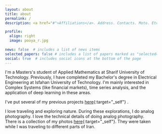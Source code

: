 ```yaml
---
layout: about
title: about
permalink: /
description: <a href="#">Affiliations</a>. Address. Contacts. Moto. Etc.

profile:
  align: right
  image: pooya_r.jpg
  
news: false  # includes a list of news items
selected_papers: false # includes a list of papers marked as "selected={true}"
social: true  # includes social icons at the bottom of the page
---
```


I'm a Masters's student of Applied Mathematics at Sharif University of Technology. Previously, I have completed my Bachelor's degree in Electrical Engineering at Isfahan University of Technology.
I'm mainly interested in Complex Systems (like financial markets), time series analysis, and the application of deep learning in these areas. 

I've put several of my previous projects [here](https://pooyasf.github.io/projects/){:target="_self"} . 

I love traveling and exploring nature. During these explorations, I do analog photography. I love the technical details of doing analog photography. There is a collection of my photos [here](https://pooyasf.github.io/photos/){:target="_self"}. They were taken while I was traveling to different parts of Iran.
